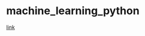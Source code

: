 # machine_learning_python

<a href="https://www.resultadosmegasena.com.br/resultados-anteriores">link</a>
